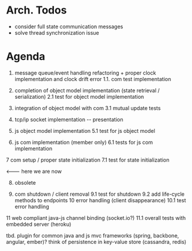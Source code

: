 # Arch. Todos
* consider full state communication messages
* solve thread synchronization issue


# Agenda
1. message queue/event handling refactoring + proper clock implementation and clock drift error
1.1. com test implementation
2. completion of object model implementation (state retrieval / serialization)
2.1 test for object model implementation
3. integration of object model with com 
3.1 mutual update tests

4. tcp/ip socket implementation
-- presentation

5. js object model implementation
5.1 test for js object model
6. js com implementation (member only)
6.1 tests for js com implementation

7 com setup / proper state initialization
7.1 test for state initialization

<--- here we are now

8. obsolete

9. com shutdown / client removal
9.1 test for shutdown
9.2 add life-cycle methods to endpoints
10 error handling (client disappearance)
10.1 test error handling    

11 web compliant java-js channel binding (socket.io?)
11.1 overall tests with embedded server (heroku)

tbd.
plugin for common java and js mvc frameworks (spring, backbone, angular, ember)?
think of persistence in key-value store (cassandra, redis)